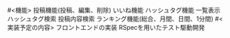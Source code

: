 #<機能>
投稿機能(投稿、編集、削除)
いいね機能 
ハッシュタグ機能 
一覧表示 
ハッシュタグ検索 
投稿内容検索 
ランキング機能(総合、月間、日間、1分間) 
#<実装予定の内容> 
フロントエンドの実装
RSpecを用いたテスト駆動開発 
